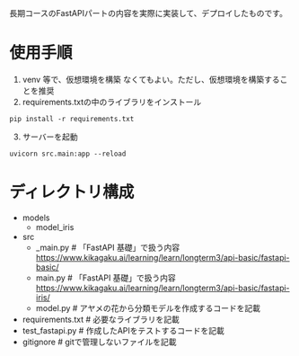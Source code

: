 長期コースのFastAPIパートの内容を実際に実装して、デプロイしたものです。

# 使用手順
1. venv 等で、仮想環境を構築
なくてもよい。ただし、仮想環境を構築することを推奨
2. requirements.txtの中のライブラリをインストール
```
pip install -r requirements.txt
```
3. サーバーを起動
```
uvicorn src.main:app --reload 
```

# ディレクトリ構成
- models
    - model_iris
- src
    - _main.py # 「FastAPI 基礎」で扱う内容 https://www.kikagaku.ai/learning/learn/longterm3/api-basic/fastapi-basic/
    - main.py # 「FastAPI 基礎」で扱う内容 https://www.kikagaku.ai/learning/learn/longterm3/api-basic/fastapi-iris/
    - model.py # アヤメの花から分類モデルを作成するコードを記載
- requirements.txt # 必要なライブラリを記載
- test_fastapi.py # 作成したAPIをテストするコードを記載
- gitignore # gitで管理しないファイルを記載